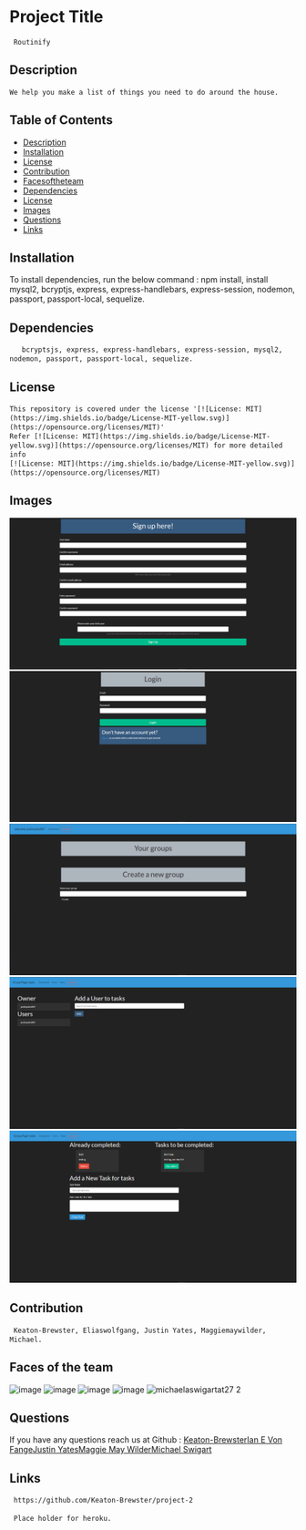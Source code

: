   
  #  Project Title
     Routinify
    
  ##  Description
    We help you make a list of things you need to do around the house.
  ## Table of Contents
  * [Description](#description)
  * [Installation](#Installation)
  * [License](#license)
  * [Contribution](#contribution)
  * [Facesoftheteam](#Facesoftheteam)
  * [Dependencies](#Dependencies)
  * [License](#License)
  * [Images](#Images)
  * [Questions](#questions)
  * [Links](#Links)
  ## Installation
  To install dependencies, run the below command : npm install, install mysql2, bcryptjs, express, express-handlebars,
  express-session, nodemon, passport, passport-local, sequelize.
    
  ## Dependencies
       bcryptsjs, express, express-handlebars, express-session, mysql2, nodemon, passport, passport-local, sequelize.
  ## License
    This repository is covered under the license '[![License: MIT](https://img.shields.io/badge/License-MIT-yellow.svg)](https://opensource.org/licenses/MIT)' 
    Refer [![License: MIT](https://img.shields.io/badge/License-MIT-yellow.svg)](https://opensource.org/licenses/MIT) for more detailed info 
    [![License: MIT](https://img.shields.io/badge/License-MIT-yellow.svg)](https://opensource.org/licenses/MIT)
    
  ## Images
  ![image1](./demo/signup.PNG)
  ![image2](./demo/login.PNG)
  ![image3](./demo/dashboard.PNG)
  ![image4](./demo/user.PNG)
  ![image5](./demo/task.PNG)
     
  ## Contribution
     Keaton-Brewster, Eliaswolfgang, Justin Yates, Maggiemaywilder, Michael.
     
  ## Faces of the team
  ![image](https://user-images.githubusercontent.com/73671076/112399291-fc12a300-8cd3-11eb-8c81-02c3014a9bdd.png)
  ![image](https://user-images.githubusercontent.com/73671076/112399401-22384300-8cd4-11eb-90de-69b20d485dd3.png)
  ![image](https://user-images.githubusercontent.com/73671076/112399455-3c722100-8cd4-11eb-8afb-06c5282fa472.png)
  ![image](https://user-images.githubusercontent.com/73671076/112399519-5ca1e000-8cd4-11eb-9f30-1da60a2c4bd1.png)
  ![michaelaswigartat27 2](https://user-images.githubusercontent.com/73671076/112399660-a1c61200-8cd4-11eb-8f8d-d6f0e339fe84.png)

     
  ## Questions
   If you have any questions reach us at
   Github : [Keaton-Brewster](https://github.com/Keaton-Brewster/project-2)[Ian E Von Fange](https://github.com/eliaswolfgang)[Justin Yates](https://github.com/justinyates887)[Maggie May Wilder](https://github.com/maggiemaywilder)[Michael Swigart](https://github.com/Michaelswigart)
  
  ## Links
     https://github.com/Keaton-Brewster/project-2

     Place holder for heroku.
